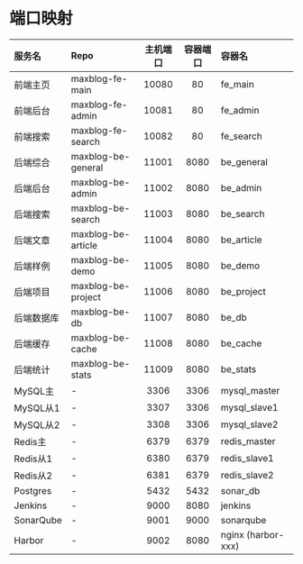 # 端口映射

| 服务名       | Repo               | 主机端口  | 容器端口 | 容器名                |
|:----------|:-------------------|:-----:|:----:|:-------------------|
| 前端主页      | maxblog-fe-main    | 10080 |  80  | fe_main            |
| 前端后台      | maxblog-fe-admin   | 10081 |  80  | fe_admin           |
| 前端搜索      | maxblog-fe-search  | 10082 |  80  | fe_search          |
| 后端综合      | maxblog-be-general | 11001 | 8080 | be_general         |
| 后端后台      | maxblog-be-admin   | 11002 | 8080 | be_admin           |
| 后端搜索      | maxblog-be-search  | 11003 | 8080 | be_search          |
| 后端文章      | maxblog-be-article | 11004 | 8080 | be_article         |
| 后端样例      | maxblog-be-demo    | 11005 | 8080 | be_demo            |
| 后端项目      | maxblog-be-project | 11006 | 8080 | be_project         |
| 后端数据库     | maxblog-be-db      | 11007 | 8080 | be_db              |
| 后端缓存      | maxblog-be-cache   | 11008 | 8080 | be_cache           |
| 后端统计      | maxblog-be-stats   | 11009 | 8080 | be_stats           |
| MySQL主    | -                  | 3306  | 3306 | mysql_master       |
| MySQL从1   | -                  | 3307  | 3306 | mysql_slave1       |
| MySQL从2   | -                  | 3308  | 3306 | mysql_slave2       |
| Redis主    | -                  | 6379  | 6379 | redis_master       |
| Redis从1   | -                  | 6380  | 6379 | redis_slave1       |
| Redis从2   | -                  | 6381  | 6379 | redis_slave2       |
| Postgres  | -                  | 5432  | 5432 | sonar_db           |
| Jenkins   | -                  | 9000  | 8080 | jenkins            |
| SonarQube | -                  | 9001  | 9000 | sonarqube          |
| Harbor    | -                  | 9002  | 8080 | nginx (harbor-xxx) |
